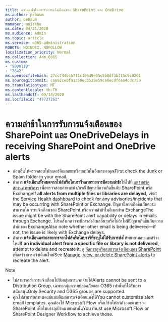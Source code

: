 ```yaml
---
title: ความล่าช้าในการรับการแจ้งเตือนของ SharePoint และ OneDrive
ms.author: pebaum
author: pebaum
manager: mnirkhe
ms.date: 04/21/2020
ms.audience: Admin
ms.topic: article
ms.service: o365-administration
ROBOTS: NOINDEX, NOFOLLOW
localization_priority: Normal
ms.collection: Adm_O365
ms.custom:
- "9000118"
- "2642"
ms.openlocfilehash: 27cc744bc57f1c18649e05c5b0df3b315c9c0201
ms.sourcegitcommit: c6692ce0fa1358ec3529e59ca0ecdfdea4cdc759
ms.translationtype: MT
ms.contentlocale: th-TH
ms.lasthandoff: 09/14/2020
ms.locfileid: "47727262"
---
```

# <a name="delays-in-receiving-sharepoint-and-onedrive-alerts"></a><span data-ttu-id="31fad-102">ความล่าช้าในการรับการแจ้งเตือนของ SharePoint และ OneDrive</span><span class="sxs-lookup"><span data-stu-id="31fad-102">Delays in receiving SharePoint and OneDrive alerts</span></span>

- <span data-ttu-id="31fad-103">ก่อนอื่นให้ตรวจสอบโฟลเดอร์อีเมลขยะหรือสแปมในอีเมลของคุณ</span><span class="sxs-lookup"><span data-stu-id="31fad-103">First check the Junk or Spam folder in your email.</span></span>
- <span data-ttu-id="31fad-104">ถ้าการ **แจ้งเตือนทั้งหมดจากไฟล์หรือไลบรารีหลายรายการมีความล่าช้า**ให้ไปที่ [แดชบอร์ดสถานภาพบริการ](https://portal.office.com/adminportal/home?ref=/servicehealth) เพื่อตรวจสอบคำแนะนำ/กรณีปัญหาที่อาจเกิดขึ้นกับ SharePoint หรือ Exchange</span><span class="sxs-lookup"><span data-stu-id="31fad-104">If **all alerts from multiple files or libraries are delayed**, visit the [Service Health dashboard](https://portal.office.com/adminportal/home?ref=/servicehealth) to check for any advisories/incidents that may be occurring with SharePoint or Exchange.</span></span> <span data-ttu-id="31fad-105">ปัญหานี้อาจเกิดขึ้นกับความสามารถในการแจ้งเตือนของ SharePoint หรือความล่าช้าในอีเมลผ่าน Exchange</span><span class="sxs-lookup"><span data-stu-id="31fad-105">The issue might be with the SharePoint alert capability or delays in emails through Exchange.</span></span> <span data-ttu-id="31fad-106">โปรดสังเกตว่าจะมีการส่งอีเมลอื่นๆหรือไม่ถ้าไม่มีปัญหาเกิดขึ้นกับความล่าช้าของ Exchange</span><span class="sxs-lookup"><span data-stu-id="31fad-106">Also note whether other email is being delivered—if not, the issue is likely with Exchange delays.</span></span>
- <span data-ttu-id="31fad-107">ถ้าการ **แจ้งเตือนแต่ละรายการจากไฟล์หรือไลบรารีที่ระบุไม่ได้รับการส่ง**ให้พยายามลบและสร้างใหม่</span><span class="sxs-lookup"><span data-stu-id="31fad-107">If **an individual alert from a specific file or library is not delivered**, attempt to delete and recreate it.</span></span> <span data-ttu-id="31fad-108">ดู [จัดการดูหรือลบการแจ้งเตือนของ SharePoint](https://support.microsoft.com/office/99dfb19c-9a90-4a8c-aba1-aa8c8afb0de2) เพื่อสร้างการแจ้งเตือนใหม่</span><span class="sxs-lookup"><span data-stu-id="31fad-108">See [Manage, view, or delete SharePoint alerts](https://support.microsoft.com/office/99dfb19c-9a90-4a8c-aba1-aa8c8afb0de2) to recreate the alert.</span></span>

> [!NOTE]
> - <span data-ttu-id="31fad-109">ไม่สามารถส่งการแจ้งเตือนไปยังกลุ่มการแจกจ่ายได้</span><span class="sxs-lookup"><span data-stu-id="31fad-109">Alerts cannot be sent to a Distribution Group.</span></span> <span data-ttu-id="31fad-110">เฉพาะกลุ่มความปลอดภัยและ O365 เท่านั้นที่ได้รับการสนับสนุน</span><span class="sxs-lookup"><span data-stu-id="31fad-110">Only Security and O365 groups are supported.</span></span>
> - <span data-ttu-id="31fad-111">คุณไม่สามารถกำหนดแม่แบบอีเมลการแจ้งเตือนเองได้</span><span class="sxs-lookup"><span data-stu-id="31fad-111">You cannot customize alert email templates.</span></span> <span data-ttu-id="31fad-112">คุณต้องใช้ Microsoft Flow หรือเวิร์กโฟลว์ตัวออกแบบของ SharePoint เพื่อให้บรรลุเป้าหมายเหล่านั้น</span><span class="sxs-lookup"><span data-stu-id="31fad-112">You must use Microsoft Flow or SharePoint Designer Workflow to achieve those.</span></span>
